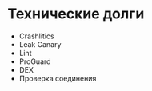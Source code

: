 Технические долги
=================
* Crashlitics
* Leak Canary
* Lint
* ProGuard
* DEX
* Проверка соединения
